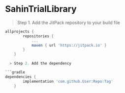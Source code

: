 # SahinTrialLibrary

> Step 1. Add the JitPack repository to your build file

```gradle
allprojects {
		repositories {
			...
			maven { url 'https://jitpack.io' }
		}
	}
  
  > Step 2. Add the dependency

```gradle
dependencies {
		implementation 'com.github.User:Repo:Tag'
	}
